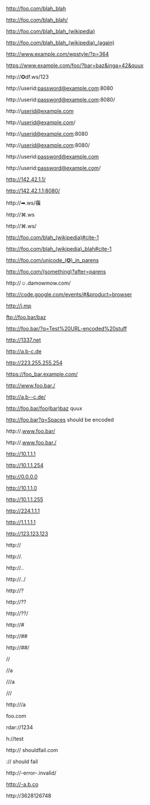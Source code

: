 <!-- SHOULD PASS -->

http://foo.com/blah_blah

http://foo.com/blah_blah/

http://foo.com/blah_blah_(wikipedia)

http://foo.com/blah_blah_(wikipedia)_(again)

http://www.example.com/wpstyle/?p=364

https://www.example.com/foo/?bar=baz&inga=42&quux

http://✪df.ws/123

http://userid:password@example.com:8080

http://userid:password@example.com:8080/

http://userid@example.com

http://userid@example.com/

http://userid@example.com:8080

http://userid@example.com:8080/

http://userid:password@example.com

http://userid:password@example.com/

http://142.42.1.1/

http://142.42.1.1:8080/

http://➡.ws/䨹

http://⌘.ws

http://⌘.ws/

http://foo.com/blah_(wikipedia)#cite-1

http://foo.com/blah_(wikipedia)_blah#cite-1

http://foo.com/unicode_(✪)_in_parens

http://foo.com/(something)?after=parens

http://☺.damowmow.com/

http://code.google.com/events/#&product=browser

http://j.mp

ftp://foo.bar/baz

http://foo.bar/?q=Test%20URL-encoded%20stuff

<!-- http://مثال.إختبار -->

<!-- http://例子.测试 -->

<!-- http://उदाहरण.परीक्षा -->

http://1337.net

http://a.b-c.de

http://223.255.255.254

https://foo_bar.example.com/

<!-- WEIRD BUT SHOULD ALSO PASS -->

http://www.foo.bar./

http://a.b--c.de/

<!-- SHOULD PARTIALLY PASS -->

http://foo.bar/foo(bar)baz quux

http://foo.bar?q=Spaces should be encoded

http://.www.foo.bar/

http://.www.foo.bar./

<!-- THESE ARE INVALID IPS BUT WE WILL LET THEM PASS -->
http://10.1.1.1

http://10.1.1.254

http://0.0.0.0

http://10.1.1.0

http://10.1.1.255

http://224.1.1.1

http://1.1.1.1.1

http://123.123.123


<!-- SHOULD FAIL -->

http://

http://.

http://..

http://../

http://?

http://??

http://??/

http://#

http://##

http://##/

//

//a

///a

///

http:///a

foo.com

rdar://1234

h://test

http:// shouldfail.com

:// should fail

http://-error-.invalid/

http://-a.b.co

http://3628126748
